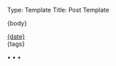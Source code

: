 Type: Template
Title: Post Template

<!-- Post Template -->
<!-- Weblog.lol/configuration/post-template.md -->
<article>

{body}
<aside class="post-info">
<a href="{location}"><i class="fa-solid fa-clock"></i> {date}</a>
</aside>
<aside class="post-tags">
{tags}
</aside>
</article>

<span class="divider">&bull; &bull; &bull;</span>
